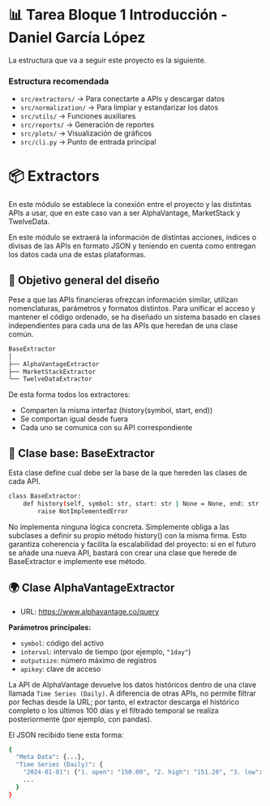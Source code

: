 # 📊 Tarea Bloque 1 Introducción - Daniel García López

La estructura que va a seguir este proyecto es la siguiente.

### Estructura recomendada
- `src/extractors/` → Para conectarte a APIs y descargar datos
- `src/normalization/` → Para limpiar y estandarizar los datos
- `src/utils/` → Funciones auxiliares
- `src/reports/` → Generación de reportes
- `src/plots/` → Visualización de gráficos
- `src/cli.py` → Punto de entrada principal

# 📦 Extractors
En este módulo se establece la conexión entre el proyecto y las distintas APIs a usar, que en este caso van a ser AlphaVantage, MarketStack y TwelveData.

En este módulo se extraerá la información de distintas acciones, índices o divisas de las APIs en formato JSON y teniendo en cuenta como entregan los datos cada una de estas plataformas.

## 🎯 Objetivo general del diseño
Pese a que las APIs financieras ofrezcan información similar, utilizan nomenclaturas, parámetros y formatos distintos.
Para unificar el acceso y mantener el código ordenado, se ha diseñado un sistema basado en clases independientes para cada una de las APIs que heredan de una clase común.
```bash
BaseExtractor
│
├── AlphaVantageExtractor
├── MarketStackExtractor
└── TwelveDataExtractor
```
De esta forma todos los extractores:
- Comparten la misma interfaz (history(symbol, start, end))
- Se comportan igual desde fuera
- Cada uno se comunica con su API correspondiente

## 🧱 Clase base: BaseExtractor
Esta clase define cual debe ser la base de la que hereden las clases de cada API.
```bash
class BaseExtractor:
    def history(self, symbol: str, start: str | None = None, end: str | None = None):
        raise NotImplementedError
```
No implementa ninguna lógica concreta.
Simplemente obliga a las subclases a definir su propio método history() con la misma firma.
Esto garantiza coherencia y facilita la escalabilidad del proyecto: si en el futuro se añade una nueva API, bastará con crear una clase que herede de BaseExtractor e implemente ese método.

## 🌍 Clase AlphaVantageExtractor
- URL: https://www.alphavantage.co/query

**Parámetros principales:**
- `symbol`: código del activo
- `interval`: intervalo de tiempo (por ejemplo, `"1day"`)
- `outputsize`: número máximo de registros
- `apikey`: clave de acceso

La API de AlphaVantage devuelve los datos históricos dentro de una clave llamada `Time Series (Daily)`.
A diferencia de otras APIs, no permite filtrar por fechas desde la URL; por tanto, el extractor descarga el histórico completo o los últimos 100 días y el filtrado temporal se realiza posteriormente (por ejemplo, con pandas). 

El JSON recibido tiene esta forma:
```bash
{
  "Meta Data": {...},
  "Time Series (Daily)": {
    "2024-01-01": {"1. open": "150.00", "2. high": "151.20", "3. low": "149.80", "4. close": "150.75", "5. volume": "35477986"},
    ...
  }
}
```